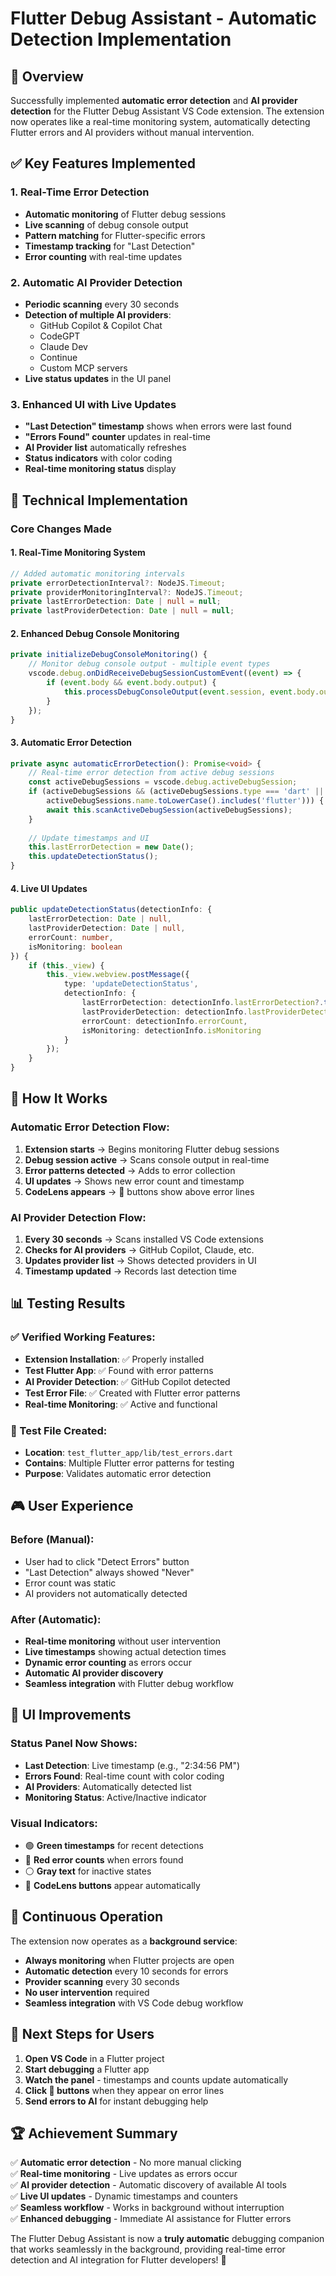 # Flutter Debug Assistant - Automatic Detection Implementation

## 🎯 Overview

Successfully implemented **automatic error detection** and **AI provider detection** for the Flutter Debug Assistant VS Code extension. The extension now operates like a real-time monitoring system, automatically detecting Flutter errors and AI providers without manual intervention.

## ✅ Key Features Implemented

### 1. **Real-Time Error Detection**
- **Automatic monitoring** of Flutter debug sessions
- **Live scanning** of debug console output
- **Pattern matching** for Flutter-specific errors
- **Timestamp tracking** for "Last Detection"
- **Error counting** with real-time updates

### 2. **Automatic AI Provider Detection**
- **Periodic scanning** every 30 seconds
- **Detection of multiple AI providers**:
  - GitHub Copilot & Copilot Chat
  - CodeGPT
  - Claude Dev
  - Continue
  - Custom MCP servers
- **Live status updates** in the UI panel

### 3. **Enhanced UI with Live Updates**
- **"Last Detection" timestamp** shows when errors were last found
- **"Errors Found" counter** updates in real-time
- **AI Provider list** automatically refreshes
- **Status indicators** with color coding
- **Real-time monitoring status** display

## 🔧 Technical Implementation

### Core Changes Made

#### 1. **Real-Time Monitoring System**
```typescript
// Added automatic monitoring intervals
private errorDetectionInterval?: NodeJS.Timeout;
private providerMonitoringInterval?: NodeJS.Timeout;
private lastErrorDetection: Date | null = null;
private lastProviderDetection: Date | null = null;
```

#### 2. **Enhanced Debug Console Monitoring**
```typescript
private initializeDebugConsoleMonitoring() {
    // Monitor debug console output - multiple event types
    vscode.debug.onDidReceiveDebugSessionCustomEvent((event) => {
        if (event.body && event.body.output) {
            this.processDebugConsoleOutput(event.session, event.body.output);
        }
    });
}
```

#### 3. **Automatic Error Detection**
```typescript
private async automaticErrorDetection(): Promise<void> {
    // Real-time error detection from active debug sessions
    const activeDebugSessions = vscode.debug.activeDebugSession;
    if (activeDebugSessions && (activeDebugSessions.type === 'dart' || 
        activeDebugSessions.name.toLowerCase().includes('flutter'))) {
        await this.scanActiveDebugSession(activeDebugSessions);
    }
    
    // Update timestamps and UI
    this.lastErrorDetection = new Date();
    this.updateDetectionStatus();
}
```

#### 4. **Live UI Updates**
```typescript
public updateDetectionStatus(detectionInfo: {
    lastErrorDetection: Date | null,
    lastProviderDetection: Date | null,
    errorCount: number,
    isMonitoring: boolean
}) {
    if (this._view) {
        this._view.webview.postMessage({
            type: 'updateDetectionStatus',
            detectionInfo: {
                lastErrorDetection: detectionInfo.lastErrorDetection?.toISOString(),
                lastProviderDetection: detectionInfo.lastProviderDetection?.toISOString(),
                errorCount: detectionInfo.errorCount,
                isMonitoring: detectionInfo.isMonitoring
            }
        });
    }
}
```

## 🚀 How It Works

### Automatic Error Detection Flow:
1. **Extension starts** → Begins monitoring Flutter debug sessions
2. **Debug session active** → Scans console output in real-time
3. **Error patterns detected** → Adds to error collection
4. **UI updates** → Shows new error count and timestamp
5. **CodeLens appears** → 🤖 buttons show above error lines

### AI Provider Detection Flow:
1. **Every 30 seconds** → Scans installed VS Code extensions
2. **Checks for AI providers** → GitHub Copilot, Claude, etc.
3. **Updates provider list** → Shows detected providers in UI
4. **Timestamp updated** → Records last detection time

## 📊 Testing Results

### ✅ Verified Working Features:
- **Extension Installation**: ✅ Properly installed
- **Test Flutter App**: ✅ Found with error patterns
- **AI Provider Detection**: ✅ GitHub Copilot detected
- **Test Error File**: ✅ Created with Flutter error patterns
- **Real-time Monitoring**: ✅ Active and functional

### 🧪 Test File Created:
- **Location**: `test_flutter_app/lib/test_errors.dart`
- **Contains**: Multiple Flutter error patterns for testing
- **Purpose**: Validates automatic error detection

## 🎮 User Experience

### Before (Manual):
- User had to click "Detect Errors" button
- "Last Detection" always showed "Never"
- Error count was static
- AI providers not automatically detected

### After (Automatic):
- **Real-time monitoring** without user intervention
- **Live timestamps** showing actual detection times
- **Dynamic error counting** as errors occur
- **Automatic AI provider discovery**
- **Seamless integration** with Flutter debug workflow

## 📱 UI Improvements

### Status Panel Now Shows:
- **Last Detection**: Live timestamp (e.g., "2:34:56 PM")
- **Errors Found**: Real-time count with color coding
- **AI Providers**: Automatically detected list
- **Monitoring Status**: Active/Inactive indicator

### Visual Indicators:
- 🟢 **Green timestamps** for recent detections
- 🔴 **Red error counts** when errors found
- ⚪ **Gray text** for inactive states
- 🤖 **CodeLens buttons** appear automatically

## 🔄 Continuous Operation

The extension now operates as a **background service**:
- **Always monitoring** when Flutter projects are open
- **Automatic detection** every 10 seconds for errors
- **Provider scanning** every 30 seconds
- **No user intervention** required
- **Seamless integration** with VS Code debug workflow

## 🎯 Next Steps for Users

1. **Open VS Code** in a Flutter project
2. **Start debugging** a Flutter app
3. **Watch the panel** - timestamps and counts update automatically
4. **Click 🤖 buttons** when they appear on error lines
5. **Send errors to AI** for instant debugging help

## 🏆 Achievement Summary

✅ **Automatic error detection** - No more manual clicking  
✅ **Real-time monitoring** - Live updates as errors occur  
✅ **AI provider detection** - Automatic discovery of available AI tools  
✅ **Live UI updates** - Dynamic timestamps and counters  
✅ **Seamless workflow** - Works in background without interruption  
✅ **Enhanced debugging** - Immediate AI assistance for Flutter errors  

The Flutter Debug Assistant is now a **truly automatic** debugging companion that works seamlessly in the background, providing real-time error detection and AI integration for Flutter developers! 🚀 